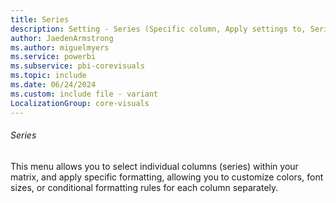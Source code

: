 ```yaml
---
title: Series
description: Setting - Series (Specific column, Apply settings to, Series)
author: JaedenArmstrong
ms.author: miguelmyers
ms.service: powerbi
ms.subservice: pbi-corevisuals
ms.topic: include
ms.date: 06/24/2024
ms.custom: include file - variant
LocalizationGroup: core-visuals
---
```

###### Series

This menu allows you to select individual columns (series) within your matrix, and apply specific formatting, allowing you to customize colors, font sizes, or conditional formatting rules for each column separately.
